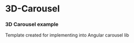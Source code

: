 # 3D-Carousel

### 3D Carousel example

Template created for implementing into Angular carousel lib
